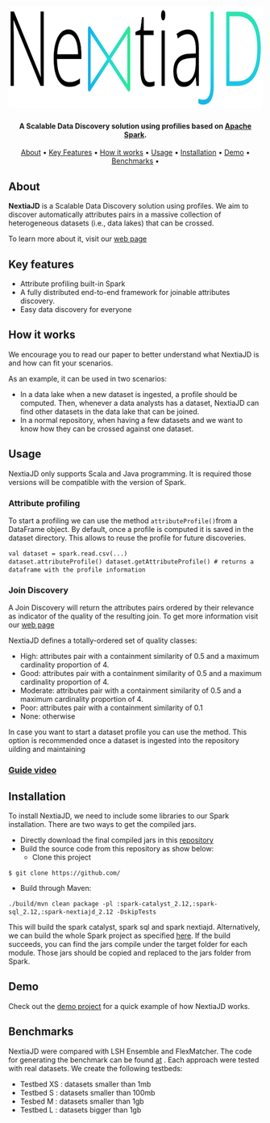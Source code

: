

<h1 align="center">
  <a href="https://www.essi.upc.edu/dtim/"><img src="https://github.com/dtim-upc/spark/blob/nextiajd_v3.0.1/sql/nextiajd/img/logo.png?raw=true" alt="NextiaJD" height="200">
  </a>
</h1>

<h4 align="center">A Scalable Data Discovery solution using profilies based on <a href="https://spark.apache.org/" target="_blank">Apache Spark</a>.</h4>


<p align="center">
  <a href="#how-to-use">About</a> •
  <a href="#key-features">Key Features</a> •
  <a href="#how-it-works">How it works</a> •
  <a href="#usage">Usage</a> •
   <a href="#installation">Installation</a> •
  <a href="#demo">Demo</a> •
  <a href="#benchmarks">Benchmarks</a> •
</p>

## About
**NextiaJD** is a Scalable Data Discovery solution using profiles. We aim to  discover automatically attributes pairs in a massive collection of heterogeneous datasets (i.e., data lakes) that can be crossed.     
  
To learn more about it, visit our [web page]()  

## Key features   
* Attribute profiling built-in Spark  
* A fully distributed end-to-end framework for joinable attributes discovery.  
* Easy data discovery for everyone  

## How it works

We encourage you to read our paper to better understand what NextiaJD is and how can fit your scenarios. 

As an example, it can be used in two scenarios:

* In a data lake when a new dataset is ingested,  a profile should be computed. Then, whenever a data analysts has a dataset, NextiaJD can find other datasets in the data lake that can be joined.
* In a normal repository,  when having a few datasets and we want to know how they can be crossed against one dataset.


## Usage    
    
NextiaJD only supports Scala and Java programming. It is required those versions will be compatible with the version of Spark.    
  
### Attribute profiling  
  
To start a profiling we can use the method `attributeProfile()`from a DataFrame object. By default, once a profile is computed it is saved in the dataset directory. This allows to reuse the profile for future discoveries.  
  
```  
val dataset = spark.read.csv(...)  
dataset.attributeProfile() dataset.getAttributeProfile() # returns a dataframe with the profile information  
```  
  
### Join Discovery  
  
A Join Discovery will return the attributes pairs ordered by their relevance as indicator of the quality of the resulting join. To get more information visit our [web page]()  
  
  
NextiaJD defines a totally-ordered set of quality classes:    
    
* High: attributes pair with a containment similarity of 0.5 and a maximum cardinality proportion of 4.    
* Good: attributes pair with a containment similarity of 0.5 and a maximum cardinality proportion of 4.     
* Moderate: attributes pair with a containment similarity of 0.5 and a maximum cardinality proportion of 4.     
* Poor: attributes pair with a containment similarity of 0.1    
* None: otherwise    
    
In case you want to start a dataset profile you can use the method. This option is recommended once a dataset is ingested into the repository    
uilding and maintaining    
    
 ### [Guide video]()  
  
## Installation
  
To install NextiaJD, we need to include some libraries to our Spark installation. There are two ways to get the compiled jars.  
  
* Directly download the final compiled jars in this [repository](https://mydisk.cs.upc.edu/s/mXMnNo4ARAPxLg3?path=%2Frelease)  
* Build the source code from this repository as show below:  
   * Clone this project  
```  
$ git clone https://github.com/  
```  
* Build through Maven:  
```  
./build/mvn clean package -pl :spark-catalyst_2.12,:spark-sql_2.12,:spark-nextiajd_2.12 -DskipTests 
```
  This will build the spark catalyst, spark sql and spark nextiajd. Alternatively, we can build the whole Spark project as specified [here](https://spark.apache.org/docs/latest/building-spark.html). If the build succeeds, you can find the jars compile under the target folder for each module. Those jars should be copied and replaced to the jars folder from Spark.  
      
##  Demo  

Check out the [demo project](https://www.essi.upc.edu/dtim/) for a quick example of how NextiaJD works. 
 
## Benchmarks   
NextiaJD were compared with LSH Ensemble and FlexMatcher. The code for generating the benchmark can be found [at]() . Each approach were tested with real datasets. We create the following testbeds:   
  
* Testbed XS : datasets smaller than 1mb  
* Testbed S : datasets smaller than 100mb   
* Tesbed M : datasets smaller than 1gb   
* Testbed L : datasets bigger than 1gb